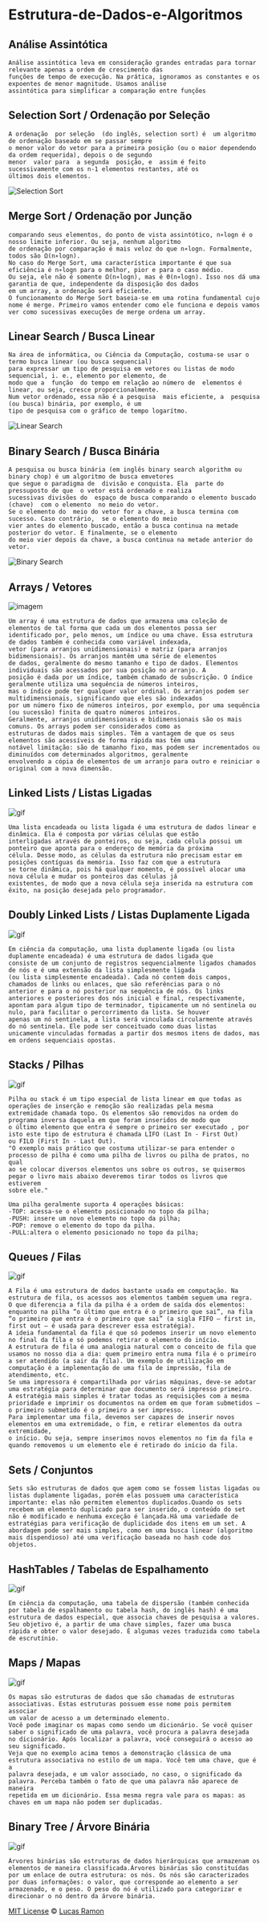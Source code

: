 # Estrutura-de-Dados-e-Algoritmos


## Análise Assintótica
```
Análise assintótica leva em consideração grandes entradas para tornar relevante apenas a ordem de crescimento das 
funções de tempo de execução. Na prática, ignoramos as constantes e os expoentes de menor magnitude. Usamos análise
assintótica para simplificar a comparação entre funções
```
## Selection Sort / Ordenação por Seleção
```
A ordenação  por seleção  (do inglês, selection sort) é  um algoritmo de ordenação baseado em se passar sempre
o menor valor do vetor para a primeira posição (ou o maior dependendo da ordem requerida), depois o de segundo
menor  valor para  a segunda  posição, e  assim é feito  sucessivamente com os n-1 elementos restantes, até os
últimos dois elementos.
```
![Selection Sort](https://github.com/lramon2001/Algoritmos/blob/main/Selection-Sort-Animation.gif)
## Merge Sort / Ordenação por Junção
``` Merge Sort é um algoritmo eficiente de ordenação por divisão e conquista. Se nossa missão é ordenar um array
comparando seus elementos, do ponto de vista assintótico, n∗logn é o nosso limite inferior. Ou seja, nenhum algoritmo
de ordenação por comparação é mais veloz do que n∗logn. Formalmente, todos são Ω(n∗logn).
No caso do Merge Sort, uma característica importante é que sua eficiência é n∗logn para o melhor, pior e para o caso médio.
Ou seja, ele não é somente Ω(n∗logn), mas é Θ(n∗logn). Isso nos dá uma garantia de que, independente da disposição dos dados
em um array, a ordenação será eficiente.
O funcionamento do Merge Sort baseia-se em uma rotina fundamental cujo nome é merge. Primeiro vamos entender como ele funciona e depois vamos ver como sucessivas execuções de merge ordena um array.
```

## Linear Search / Busca Linear
```
Na área de informática, ou Ciência da Computação, costuma-se usar o termo busca linear (ou busca sequencial)
para expressar um tipo de pesquisa em vetores ou listas de modo sequencial, i. e., elemento por elemento, de
modo que a  função  do tempo em relação ao número de  elementos é linear, ou seja, cresce proporcionalmente. 
Num vetor ordenado, essa não é a pesquisa  mais eficiente, a  pesquisa (ou busca) binária, por exemplo, é um
tipo de pesquisa com o gráfico de tempo logarítmo.
```
![Linear Search](https://github.com/lramon2001/Algoritmos/blob/main/linear_search.gif)
## Binary Search / Busca Binária
```
A pesquisa ou busca binária (em inglês binary search algorithm ou binary chop) é um algoritmo de busca emvetores
que segue o paradigma de  divisão e conquista. Ela  parte do pressuposto de que  o vetor está ordenado e realiza 
sucessivas divisões do  espaço de busca comparando o elemento buscado (chave)  com o elemento  no meio do vetor. 
Se o elemento do  meio do vetor for a chave, a busca termina com sucesso. Caso contrário,  se o elemento do meio 
vier antes do elemento buscado, então a busca continua na metade posterior do vetor. E finalmente, se o elemento
do meio vier depois da chave, a busca continua na metade anterior do vetor.

```
![Binary Search](https://github.com/lramon2001/Algoritmos/blob/main/binary-search.gif)

## Arrays / Vetores
![imagem](https://github.com/lramon2001/EstruturaDeDados1/blob/main/arrayok.png)
```
Um array é uma estrutura de dados que armazena uma coleção de elementos de tal forma que cada um dos elementos possa ser 
identificado por, pelo menos, um índice ou uma chave. Essa estrutura de dados também é conhecida como variável indexada,
vetor (para arranjos unidimensionais) e matriz (para arranjos bidimensionais). Os arranjos mantêm uma série de elementos 
de dados, geralmente do mesmo tamanho e tipo de dados. Elementos individuais são acessados por sua posição no arranjo. A 
posição é dada por um índice, também chamado de subscrição. O índice geralmente utiliza uma sequência de números inteiros,
mas o índice pode ter qualquer valor ordinal. Os arranjos podem ser multidimensionais, significando que eles são indexados
por um número fixo de números inteiros, por exemplo, por uma sequência (ou sucessão) finita de quatro números inteiros.
Geralmente, arranjos unidimensionais e bidimensionais são os mais comuns. Os arrays podem ser considerados como as 
estruturas de dados mais simples. Têm a vantagem de que os seus elementos são acessíveis de forma rápida mas têm uma 
notável limitação: são de tamanho fixo, mas podem ser incrementados ou diminuídos com determinados algoritmos, geralmente
envolvendo a cópia de elementos de um arranjo para outro e reiniciar o original com a nova dimensão. 
```
## Linked Lists / Listas Ligadas
![gif](https://github.com/lramon2001/EstruturaDeDados1/blob/main/listasLigadas.gif)
```
Uma lista encadeada ou lista ligada é uma estrutura de dados linear e dinâmica. Ela é composta por várias células que estão
interligadas através de ponteiros, ou seja, cada célula possui um ponteiro que aponta para o endereço de memória da próxima 
célula. Desse modo, as células da estrutura não precisam estar em posições contíguas da memória. Isso faz com que a estrutura
se torne dinâmica, pois há qualquer momento, é possível alocar uma nova célula e mudar os ponteiros das células já 
existentes, de modo que a nova célula seja inserida na estrutura com êxito, na posição desejada pelo programador.
```
## Doubly Linked Lists / Listas Duplamente Ligada
![gif](https://github.com/lramon2001/EstruturaDeDados1/blob/main/listaDuplamenteLigadas.gif)
```
Em ciência da computação, uma lista duplamente ligada (ou lista duplamente encadeada) é uma estrutura de dados ligada que 
consiste de um conjunto de registros sequencialmente ligados chamados de nós e é uma extensão da lista simplesmente ligada
(ou lista simplesmente encadeada). Cada nó contem dois campos, chamados de links ou enlaces, que são referências para o nó
anterior e para o nó posterior na sequência de nós. Os links anteriores e posteriores dos nós inicial e final, respectivamente,
apontam para algum tipo de terminador, tipicamente um nó sentinela ou nulo, para facilitar o percorrimento da lista. Se houver 
apenas um nó sentinela, a lista será vinculada circularmente através do nó sentinela. Ele pode ser conceituado como duas listas
unicamente vinculadas formadas a partir dos mesmos itens de dados, mas em ordens sequenciais opostas.

```
## Stacks / Pilhas
![gif](https://github.com/lramon2001/EstruturaDeDados1/blob/main/stack.gif)
```
Pilha ou stack é um tipo especial de lista linear em que todas as operações de inserção e remoção são realizadas pela mesma 
extremidade chamada topo. Os elementos são removidos na ordem do programa inversa daquela em que foram inseridos de modo que
o último elemento que entra é sempre o primeiro ser executado , por isto este tipo de estrutura é chamada LIFO (Last In - First Out)
ou FILO (First In - Last Out).
"O exemplo mais prático que costuma utilizar-se para entender o processo de pilha é como uma pilha de livros ou pilha de pratos, no qual
ao se colocar diversos elementos uns sobre os outros, se quisermos pegar o livro mais abaixo deveremos tirar todos os livros que estiverem 
sobre ele."

Uma pilha geralmente suporta 4 operações básicas:
-TOP: acessa-se o elemento posicionado no topo da pilha;
-PUSH: insere um novo elemento no topo da pilha;
-POP: remove o elemento do topo da pilha.
-PULL:altera o elemento posicionado no topo da pilha;
```
## Queues / Filas
![gif](https://github.com/lramon2001/EstruturaDeDados1/blob/main/fila.gif)
```
A Fila é uma estrutura de dados bastante usada em computação. Na estrutura de fila, os acessos aos elementos também seguem uma regra. 
O que diferencia a fila da pilha é a ordem de saída dos elementos: enquanto na pilha “o último que entra é o primeiro que sai”, na fila 
“o primeiro que entra é o primeiro que sai” (a sigla FIFO – first in, first out – é usada para descrever essa estratégia).
A ideia fundamental da fila é que só podemos inserir um novo elemento no final da fila e só podemos retirar o elemento do início.
A estrutura de fila é uma analogia natural com o conceito de fila que usamos no nosso dia a dia: quem primeiro entra numa fila é o primeiro
a ser atendido (a sair da fila). Um exemplo de utilização em computação é a implementação de uma fila de impressão, fila de atendimento, etc. 
Se uma impressora é compartilhada por várias máquinas, deve-se adotar uma estratégia para determinar que documento será impresso primeiro. 
A estratégia mais simples é tratar todas as requisições com a mesma prioridade e imprimir os documentos na ordem em que foram submetidos – 
o primeiro submetido é o primeiro a ser impresso. 
Para implementar uma fila, devemos ser capazes de inserir novos elementos em uma extremidade, o fim, e retirar elementos da outra extremidade,
o início. Ou seja, sempre inserimos novos elementos no fim da fila e quando removemos u um elemento ele é retirado do início da fila.

```
## Sets / Conjuntos
```
Sets são estruturas de dados que agem como se fossem listas ligadas ou listas duplamente ligadas, porém elas possuem uma característica
importante: elas não permitem elementos duplicados.Quando os sets recebem um elemento duplicado para ser inserido, o conteúdo do set 
não é modificado e nenhuma exceção é lançada.Há uma variedade de estratégias para verificação de duplicidade dos itens em um set. A 
abordagem pode ser mais simples, como em uma busca linear (algoritmo mais dispendioso) até uma verificação baseada no hash code dos 
objetos.
```
## HashTables / Tabelas de Espalhamento
![gif](https://github.com/lramon2001/EstruturaDeDados2/blob/main/hashtable.gif)
```
Em ciência da computação, uma tabela de dispersão (também conhecida por tabela de espalhamento ou tabela hash, do inglês hash) é uma 
estrutura de dados especial, que associa chaves de pesquisa a valores. Seu objetivo é, a partir de uma chave simples, fazer uma busca
rápida e obter o valor desejado. É algumas vezes traduzida como tabela de escrutínio.
```
## Maps / Mapas
![gif](https://github.com/lramon2001/EstruturaDeDados2/blob/main/map.gif)
```
Os mapas são estruturas de dados que são chamadas de estruturas associativas. Estas estruturas possuem esse nome pois permitem associar
um valor de acesso a um determinado elemento.
Você pode imaginar os mapas como sendo um dicionário. Se você quiser saber o significado de uma palavra, você procura a palavra desejada 
no dicionário. Após localizar a palavra, você conseguirá o acesso ao seu significado.
Veja que no exemplo acima temos a demonstração clássica de uma estrutura associativa no estilo de um mapa. Você tem uma chave, que é a 
palavra desejada, e um valor associado, no caso, o significado da palavra. Perceba também o fato de que uma palavra não aparece de maneira 
repetida em um dicionário. Essa mesma regra vale para os mapas: as chaves em um mapa não podem ser duplicadas.
```
## Binary Tree / Árvore Binária
![gif](https://github.com/lramon2001/EstruturaDeDados2/blob/main/binaryTree.gif)

```
Árvores binárias são estruturas de dados hierárquicas que armazenam os elementos de maneira classificada.Árvores binárias são constituídas
por um enlace de outra estrutura: os nós. Os nós são caracterizados por duas informações: o valor, que corresponde ao elemento a ser 
armazenado, e o peso. O peso do nó é utilizado para categorizar e direcionar o nó dentro da árvore binária.
```

[MIT License](https://github.com/lramon2001/Algoritmos/blob/main/LICENSE) © [Lucas Ramon](https://github.com/lramon2001)
